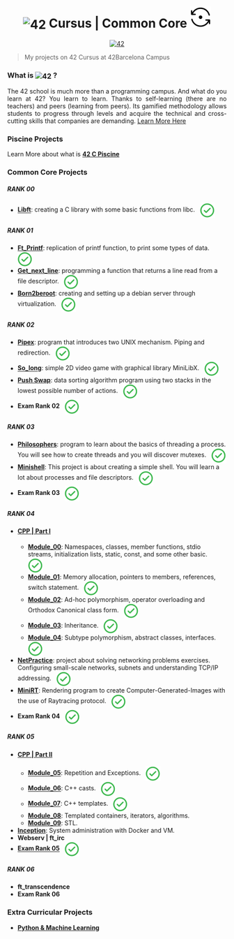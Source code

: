 <!--HEADER-->
<h1 align="center">
 <picture>
  <source media="(prefers-color-scheme: dark)" srcset="https://cdn.simpleicons.org/42/white">
  <img alt="42" width=40 align="center" src="https://cdn.simpleicons.org/42/Black">
 </picture>
 Cursus |
 Common Core
<img src="resources/InProgress.svg">
</h1>
<!--FINISH HEADER-->
<div align="center">
<a href='https://profile.intra.42.fr/users/jcheel-n' target="_blank"><img alt='42' src='https://img.shields.io/badge/Barcelona-000000?logo=42&logoColor=White'/></a>
</div>

> My projects on 42 Cursus at 42Barcelona Campus

<!--<div align="right">
<a href="https://github.com/JaeSeoKim/badge42"><img width=500 src="https://badge42.vercel.app/api/v2/clfo781th000608l4lo1z8jb2/stats?cursusId=21&coalitionId=205" alt="jcheel-n's 42 stats" /></a>
</div>-->

<h3>
What is
 <picture>
  <source media="(prefers-color-scheme: dark)" srcset="https://cdn.simpleicons.org/42/white">
  <img alt="42" width=32 align="center" src="https://cdn.simpleicons.org/42/Black">
 </picture>
 ?
</h3>
<p style='text-align: justify;'>
The 42 school is much more than a programming campus. And what do you learn at 42? You learn to learn. Thanks to self-learning (there are no teachers) and peers (learning from peers). Its gamified methodology allows students to progress through levels and acquire the technical and cross-cutting skills that companies are demanding.
<a href="https://42.fr/en/the-program/innovative-learning/">Learn More Here</a></p>

### Piscine Projects
Learn More about what is **[42 C Piscine](https://github.com/josephcheel/42-Piscine)**

### Common Core Projects
##### RANK 00
* **[Libft](https://github.com/josephcheel/42-Libft)**: creating a C library with some basic functions from libc. &nbsp;&nbsp;<img align="center" src="https://raw.githubusercontent.com/josephcheel/readme/main/resources/check.svg">
##### RANK 01
* **[Ft_Printf](https://github.com/josephcheel/42-Ft_Printf)**: replication of printf function, to print some types of data. &nbsp;&nbsp;<img align="center"  src="https://raw.githubusercontent.com/josephcheel/readme/main/resources/check.svg">
* **[Get_next_line](https://github.com/josephcheel/42-Get_next_line)**: programming a function that returns a line read from a file descriptor. &nbsp;&nbsp;<img align="center" src="https://raw.githubusercontent.com/josephcheel/readme/main/resources/check.svg">
* **[Born2beroot](https://github.com/josephcheel/42-Born2beroot)**: creating and setting up a debian server through virtualization. &nbsp;&nbsp;<img align="center" src="https://raw.githubusercontent.com/josephcheel/readme/main/resources/check.svg">
##### RANK 02
* **[Pipex](https://github.com/josephcheel/42-Pipex)**: program that introduces two UNIX mechanism. Piping and redirection. &nbsp;&nbsp;<img align="center" src="https://raw.githubusercontent.com/josephcheel/readme/main/resources/check.svg">
* **[So_long](https://github.com/josephcheel/42-So_long)**: simple 2D video game with graphical library MiniLibX. &nbsp;&nbsp;<img align="center" src="https://raw.githubusercontent.com/josephcheel/readme/main/resources/check.svg">
* **[Push Swap](https://github.com/josephcheel/42-Push_Swap)**: data sorting algorithm program using two stacks in the lowest possible number of actions. &nbsp;&nbsp;<img align="center" src="https://raw.githubusercontent.com/josephcheel/readme/main/resources/check.svg">
* **Exam Rank 02** &nbsp;&nbsp;<img align="center" src="https://raw.githubusercontent.com/josephcheel/readme/main/resources/check.svg">
##### RANK 03
* **[Philosophers](https://github.com/josephcheel/42-Philosophers)**: program to learn about the basics of threading a process. You will see how to create threads and you will discover mutexes. &nbsp;&nbsp;<img align="center" src="https://raw.githubusercontent.com/josephcheel/readme/main/resources/check.svg">
* **[Minishell](https://github.com/josephcheel/42-Minishell)**: This project is about creating a simple shell. You will learn a lot about processes and file descriptors. &nbsp;&nbsp;<img align="center" src="https://raw.githubusercontent.com/josephcheel/readme/main/resources/check.svg">
* **Exam Rank 03** &nbsp;&nbsp;<img align="center" src="https://raw.githubusercontent.com/josephcheel/readme/main/resources/check.svg">
##### RANK 04
* #### [CPP | Part I](https://github.com/josephcheel/42-CPP)
  * **[Module_00](https://github.com/josephcheel/42-CPP/tree/main/CPP_Module_00)**: Namespaces, classes, member functions, stdio streams, initialization lists, static, const, and some other basic. &nbsp;&nbsp;<img align="center" src="https://raw.githubusercontent.com/josephcheel/readme/main/resources/check.svg">
  * **[Module_01](https://github.com/josephcheel/42-CPP/tree/main/CPP_Module_01)**: Memory allocation, pointers to members, references, switch statement. &nbsp;&nbsp;<img align="center" src="https://raw.githubusercontent.com/josephcheel/readme/main/resources/check.svg">
  * **[Module_02](https://github.com/josephcheel/42-CPP/tree/main/CPP_Module_02)**: Ad-hoc polymorphism, operator overloading and Orthodox Canonical class form. &nbsp;&nbsp;<img align="center" src="https://raw.githubusercontent.com/josephcheel/readme/main/resources/check.svg">
  * **[Module_03](https://github.com/josephcheel/42-CPP/tree/main/CPP_Module_03)**: Inheritance. &nbsp;&nbsp;<img align="center" src="https://raw.githubusercontent.com/josephcheel/readme/main/resources/check.svg">
  * **[Module_04](https://github.com/josephcheel/42-CPP/tree/main/CPP_Module_04)**: Subtype polymorphism, abstract classes, interfaces. &nbsp;&nbsp;<img align="center" src="https://raw.githubusercontent.com/josephcheel/readme/main/resources/check.svg">
* **[NetPractice](https://github.com/josephcheel/42-NetPractice)**: project about solving networking problems exercises. Configuring small-scale networks, subnets and understanding TCP/IP addressing. &nbsp;&nbsp;<img align="center" src="https://raw.githubusercontent.com/josephcheel/readme/main/resources/check.svg">
* **[MiniRT](https://github.com/josephcheel/42-MiniRT)**: Rendering program to create Computer-Generated-Images with the use of Raytracing protocol. &nbsp;&nbsp;<img align="center" src="https://raw.githubusercontent.com/josephcheel/readme/main/resources/check.svg">
* **Exam Rank 04** &nbsp;&nbsp;<img align="center" src="https://raw.githubusercontent.com/josephcheel/readme/main/resources/check.svg">
 ##### RANK 05
* #### [CPP | Part II](https://github.com/josephcheel/42-CPP)
  * **[Module_05](https://github.com/josephcheel/42-CPP/tree/main/CPP_Module_05)**: Repetition and Exceptions. &nbsp;&nbsp;<img align="center" src="https://raw.githubusercontent.com/josephcheel/readme/main/resources/check.svg">
  * **[Module_06](https://github.com/josephcheel/42-CPP/tree/main/CPP_Module_06)**: C++ casts. &nbsp;&nbsp;<img align="center" src="https://raw.githubusercontent.com/josephcheel/readme/main/resources/check.svg">
  * **[Module_07](https://github.com/josephcheel/42-CPP/tree/main/CPP_Module_07)**: C++ templates. &nbsp;&nbsp;<img align="center" src="https://raw.githubusercontent.com/josephcheel/readme/main/resources/check.svg">
  * **[Module_08](https://github.com/josephcheel/42-CPP/tree/main/CPP_Module_08)**: Templated containers, iterators, algorithms.
  * **[Module_09](https://github.com/josephcheel/42-CPP/tree/main/CPP_Module_09)**: STL.
* **[Inception](https://github.com/josephcheel/42-Inception)**: System administration with Docker and VM.
* **Webserv | ft_irc**
* **[Exam Rank 05](https://github.com/josephcheel/42-Exam-Rank-05)** &nbsp;&nbsp;<img align="center" src="https://raw.githubusercontent.com/josephcheel/readme/main/resources/check.svg">
 ##### RANK 06
* **ft_transcendence**
* **Exam Rank 06**

### Extra Curricular Projects
* **[Python & Machine Learning](https://github.com/josephcheel/42-Python-Machine-Learning)**

